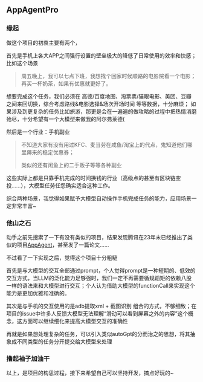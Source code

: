 ## AppAgentPro
### 缘起
做这个项目的初衷主要有两个，

首先是手机上各大APP之间强行设置的壁垒极大的降低了日常使用的效率和快感；比如这个场景
> 周五晚上，我可以七点下班，我想找个回家时候顺路的电影院看一个电影；再买一杯奶茶，如果有优惠就更好了。

想要完成这个任务，我们必须在 高德/百度地图、淘票票/猫眼电影、美团、豆瓣 之间来回切换，综合考虑路线&电影选择&场次开场时间 等等数据，十分麻烦；
如果涉及到更复杂的任务比如旅游，那更是会在一遍遍的做攻略的过程中把热情消磨殆尽，十分希望有一个大模型来做我的阿尔弗莱德(

然后是一个行业：手机副业
> 不知道大家有没有用过KFC、麦当劳在咸鱼/淘宝上的代点，鬼知道他们哪里薅来的稳定优惠券；
> 
> 类似的还有闲鱼上的二手贩子等等各种副业

这些实际上都是只靠手机完成的时间换钱的行业（高级点的甚至有区块链空投……），大模型任劳任怨确实适合这种工作。

综合两种场景，我觉得如果赋予大模型自动操作手机完成任务的能力，应用场景一定非常丰富~

### 他山之石
动手之前先搜索了一下有没有类似的项目，结果发现腾讯在23年末已经推出了类似的项目[AppAgent](https://github.com/mnotgod96/AppAgent)，甚至发了一篇论文……

不过看了一下实现之后，觉得这个项目十分粗糙

首先是与大模型的交互全部通过prompt，个人觉得prompt是一种短期的、低效的交互方式，当LLM的泛化能力足够强时，我们一定不再需要循规蹈矩的依赖八股一样的语法来和大模型进行交互；个人认为借助大模型的functionCall来实现这个能力是更加优雅和准确的。

其次是与手机的交互使用的是adb提取xml + 截图识别 组合的方式，不够细致；在项目的issue中许多人反馈大模型无法理解“滑动可以看到屏幕之外的内容”这个概念，这方面可以继续细化来提高大模型交互的准确性

再就是如果想处理复杂的任务，可以引入类似autoGpt的分而治之的思想，将其抽象成不同类型的任务分开提交给大模型来处理

### 撸起袖子加油干
以上，是项目的构思过程，接下来希望自己可以坚持开发，搞点好玩的~